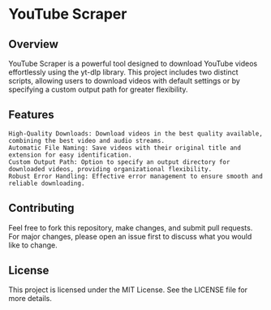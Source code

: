 # YouTube Scraper

## Overview
YouTube Scraper is a powerful tool designed to download YouTube videos effortlessly using the yt-dlp library. This project includes two distinct scripts, allowing users to download videos with default settings or by specifying a custom output path for greater flexibility.

## Features
    High-Quality Downloads: Download videos in the best quality available, combining the best video and audio streams.
    Automatic File Naming: Save videos with their original title and extension for easy identification.
    Custom Output Path: Option to specify an output directory for downloaded videos, providing organizational flexibility.
    Robust Error Handling: Effective error management to ensure smooth and reliable downloading.

## Contributing
Feel free to fork this repository, make changes, and submit pull requests. For major changes, please open an issue first to discuss what you would like to change.

## License
This project is licensed under the MIT License. See the LICENSE file for more details.
